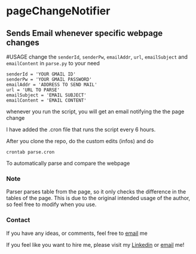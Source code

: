 # pageChangeNotifier
Sends Email whenever specific webpage changes
----
#USAGE
change the `senderId`, `senderPw`, `emailAddr`, `url`, `emailSubject` and `emailContent` in `parse.py` to your need
```
senderId = 'YOUR GMAIL ID'
senderPw = 'YOUR GMAIL PASSWORD'
emailAddr = 'ADDRESS TO SEND MAIL'
url = 'URL TO PARSE'
emailSubject = 'EMAIL SUBJECT'
emailContent = 'EMAIL CONTENT'
```
whenever you run the script, you will get an email notifying the the page change

I have added the .cron file that runs the script every 6 hours.

After you clone the repo, do the custom edits (infos) and do
```
crontab parse.cron
```
To automatically parse and compare the webpage
### Note
Parser parses table from the page, so it only checks the difference in the tables of the page.
This is due to the original intended usage of the author, so feel free to modify when you use.


### Contact
If you have any ideas, or comments, feel free to [email](mailto:sha16@illinois.edu) me

If you feel like you want to hire me, please visit my [Linkedin](https://www.linkedin.com/in/henryseongwookha) or [email](mailto:sha16@illinois.edu) me!
